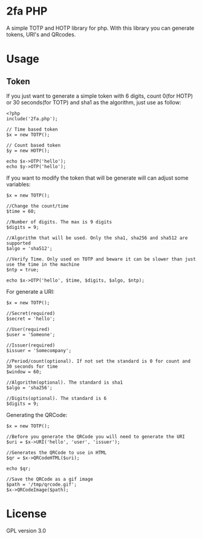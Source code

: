 # 2fa PHP

A simple TOTP and HOTP library for php. With this library you can generate tokens, URI's and QRcodes.

# Usage

## Token

If you just want to generate a simple token with 6 digits, count 0(for HOTP) or 30 seconds(for TOTP) and sha1 as the algorithm, just use as follow:

```
<?php
include('2fa.php');

// Time based token
$x = new TOTP();

// Count based token
$y = new HOTP();

echo $x->OTP('hello');
echo $y->OTP('hello');
```

If you want to modify the token that will be generate will can adjust some variables:

```
$x = new TOTP();

//Change the count/time
$time = 60;

//Number of digits. The max is 9 digits
$digits = 9;

//Algorithm that will be used. Only the sha1, sha256 and sha512 are supported
$algo = 'sha512';

//Verify Time. Only used on TOTP and beware it can be slower than just use the time in the machine
$ntp = true;

echo $x->OTP('hello', $time, $digits, $algo, $ntp);
```

For generate a URI:

```
$x = new TOTP();

//Secret(required)
$secret = 'hello';

//User(required)
$user = 'Someone';

//Issuer(required)
$issuer = 'Somecompany';

//Period/count(optional). If not set the standard is 0 for count and 30 seconds for time
$window = 60;

//Algorithm(optional). The standard is sha1
$algo = 'sha256';

//Digits(optional). The standard is 6
$digits = 9;
```

Generating the QRCode:
```
$x = new TOTP();

//Before you generate the QRCode you will need to generate the URI
$uri = $x->URI('hello', 'user', 'issuer');

//Generates the QRCode to use in HTML
$qr = $x->QRCodeHTML($uri);

echo $qr;

//Save the QRCode as a gif image 
$path = '/tmp/qrcode.gif';
$x->QRCodeImage($path);
``` 

# License

GPL version 3.0
